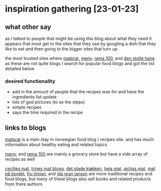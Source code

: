 # inspiration gathering [23-01-23]

## what other say

as I talked to people that might be using this blog about what they need
it appears that most get to the sites that they use by googling a dish 
that they like to eat and then going to the bigger sites that turn up

the most trusted sites where [matprat](https://www.matprat.no/), 
[meny](https://meny.no/), [rema 100](https://www.rema.no/), and 
[den stolte hane](https://www.denstoltehane.no/) as these are not quite
blogs I search for popular food blogs and got the list detailed below

### desired functionality

- add in the amount of people that the recipes was for and have the 
ingredients list update
- lots of god pictures (to se the steps)
- simple recipes
- says the time required in the recipe


## links to blogs

[matprat](https://www.matprat.no/) is a main stay in norwegian food blog /
recipes site. and has much information about healthy eating and related 
topics

[meny](https://meny.no/), and [rema 100](https://www.rema.no/) are mainly a 
grocery store but have a vide array of recipes as well

[cecilies mat](https://ceciliesmat.no/), [trines mat blogg](https://trinesmatblogg.no/),
[det glade kjøkken](https://detgladekjokken.no/), [heia mat](https://heiamat.no/),
[aichas mat](https://aichasmat.no/), [mat på bordet](https://matpaabordet.no/),
[fru timian](https://frutimian.no/),  and [ida gran jansen](https://idagranjansen.com/)
are more traditional recipes and food blogs, but meny of these blogs also
sell books and related products from there authors